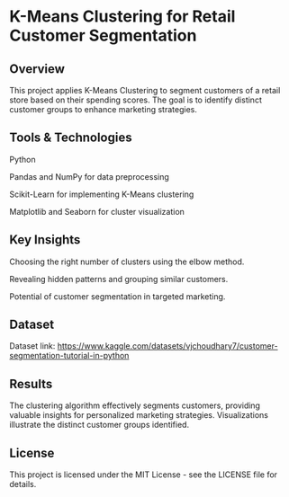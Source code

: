 # K-Means Clustering for Retail Customer Segmentation
## Overview
This project applies K-Means Clustering to segment customers of a retail store based on their spending scores. The goal is to identify distinct customer groups to enhance marketing strategies.

## Tools & Technologies

Python

Pandas and NumPy for data preprocessing

Scikit-Learn for implementing K-Means clustering

Matplotlib and Seaborn for cluster visualization

## Key Insights
Choosing the right number of clusters using the elbow method.

Revealing hidden patterns and grouping similar customers.

Potential of customer segmentation in targeted marketing.

## Dataset

Dataset link: https://www.kaggle.com/datasets/vjchoudhary7/customer-segmentation-tutorial-in-python

## Results
The clustering algorithm effectively segments customers, providing valuable insights for personalized marketing strategies. Visualizations illustrate the distinct customer groups identified.

## License
This project is licensed under the MIT License - see the LICENSE file for details.
